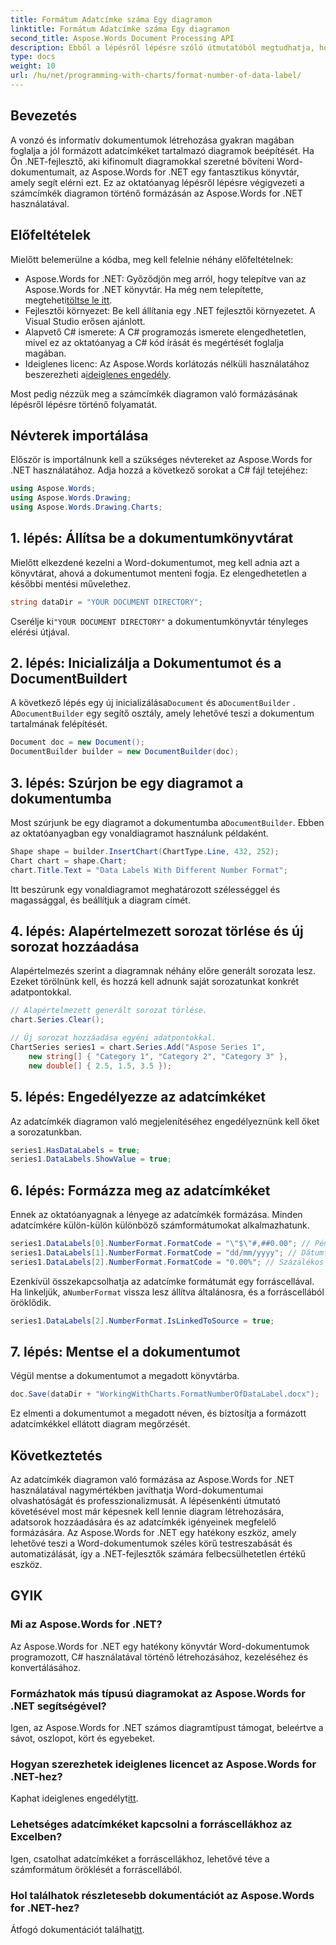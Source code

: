 ```yaml
---
title: Formátum Adatcímke száma Egy diagramon
linktitle: Formátum Adatcímke száma Egy diagramon
second_title: Aspose.Words Document Processing API
description: Ebből a lépésről lépésre szóló útmutatóból megtudhatja, hogyan formázhat adatcímkéket diagramokban az Aspose.Words for .NET használatával. Javítsa Word-dokumentumait könnyedén.
type: docs
weight: 10
url: /hu/net/programming-with-charts/format-number-of-data-label/
---
```

## Bevezetés

A vonzó és informatív dokumentumok létrehozása gyakran magában foglalja a jól formázott adatcímkéket tartalmazó diagramok beépítését. Ha Ön .NET-fejlesztő, aki kifinomult diagramokkal szeretné bővíteni Word-dokumentumait, az Aspose.Words for .NET egy fantasztikus könyvtár, amely segít elérni ezt. Ez az oktatóanyag lépésről lépésre végigvezeti a számcímkék diagramon történő formázásán az Aspose.Words for .NET használatával.

## Előfeltételek

Mielőtt belemerülne a kódba, meg kell felelnie néhány előfeltételnek:

-  Aspose.Words for .NET: Győződjön meg arról, hogy telepítve van az Aspose.Words for .NET könyvtár. Ha még nem telepítette, megteheti[töltse le itt](https://releases.aspose.com/words/net/).
- Fejlesztői környezet: Be kell állítania egy .NET fejlesztői környezetet. A Visual Studio erősen ajánlott.
- Alapvető C# ismerete: A C# programozás ismerete elengedhetetlen, mivel ez az oktatóanyag a C# kód írását és megértését foglalja magában.
-  Ideiglenes licenc: Az Aspose.Words korlátozás nélküli használatához beszerezheti a[ideiglenes engedély](https://purchase.aspose.com/temporary-license/).

Most pedig nézzük meg a számcímkék diagramon való formázásának lépésről lépésre történő folyamatát.

## Névterek importálása

Először is importálnunk kell a szükséges névtereket az Aspose.Words for .NET használatához. Adja hozzá a következő sorokat a C# fájl tetejéhez:

```csharp
using Aspose.Words;
using Aspose.Words.Drawing;
using Aspose.Words.Drawing.Charts;
```

## 1. lépés: Állítsa be a dokumentumkönyvtárat

Mielőtt elkezdené kezelni a Word-dokumentumot, meg kell adnia azt a könyvtárat, ahová a dokumentumot menteni fogja. Ez elengedhetetlen a későbbi mentési művelethez.

```csharp
string dataDir = "YOUR DOCUMENT DIRECTORY";
```

 Cserélje ki`"YOUR DOCUMENT DIRECTORY"` a dokumentumkönyvtár tényleges elérési útjával.

## 2. lépés: Inicializálja a Dokumentumot és a DocumentBuildert

 A következő lépés egy új inicializálása`Document` és a`DocumentBuilder` . A`DocumentBuilder` egy segítő osztály, amely lehetővé teszi a dokumentum tartalmának felépítését.

```csharp
Document doc = new Document();
DocumentBuilder builder = new DocumentBuilder(doc);
```

## 3. lépés: Szúrjon be egy diagramot a dokumentumba

 Most szúrjunk be egy diagramot a dokumentumba a`DocumentBuilder`. Ebben az oktatóanyagban egy vonaldiagramot használunk példaként.

```csharp
Shape shape = builder.InsertChart(ChartType.Line, 432, 252);
Chart chart = shape.Chart;
chart.Title.Text = "Data Labels With Different Number Format";
```

Itt beszúrunk egy vonaldiagramot meghatározott szélességgel és magassággal, és beállítjuk a diagram címét.

## 4. lépés: Alapértelmezett sorozat törlése és új sorozat hozzáadása

Alapértelmezés szerint a diagramnak néhány előre generált sorozata lesz. Ezeket törölnünk kell, és hozzá kell adnunk saját sorozatunkat konkrét adatpontokkal.

```csharp
// Alapértelmezett generált sorozat törlése.
chart.Series.Clear();

// Új sorozat hozzáadása egyéni adatpontokkal.
ChartSeries series1 = chart.Series.Add("Aspose Series 1", 
	new string[] { "Category 1", "Category 2", "Category 3" }, 
	new double[] { 2.5, 1.5, 3.5 });
```

## 5. lépés: Engedélyezze az adatcímkéket

Az adatcímkék diagramon való megjelenítéséhez engedélyeznünk kell őket a sorozatunkban.

```csharp
series1.HasDataLabels = true;
series1.DataLabels.ShowValue = true;
```

## 6. lépés: Formázza meg az adatcímkéket

Ennek az oktatóanyagnak a lényege az adatcímkék formázása. Minden adatcímkére külön-külön különböző számformátumokat alkalmazhatunk.

```csharp
series1.DataLabels[0].NumberFormat.FormatCode = "\"$\"#,##0.00"; // Pénznem formátuma
series1.DataLabels[1].NumberFormat.FormatCode = "dd/mm/yyyy"; // Dátumformátum
series1.DataLabels[2].NumberFormat.FormatCode = "0.00%"; // Százalékos formátum
```

 Ezenkívül összekapcsolhatja az adatcímke formátumát egy forráscellával. Ha linkeljük, a`NumberFormat` vissza lesz állítva általánosra, és a forráscellából öröklődik.

```csharp
series1.DataLabels[2].NumberFormat.IsLinkedToSource = true;
```

## 7. lépés: Mentse el a dokumentumot

Végül mentse a dokumentumot a megadott könyvtárba.

```csharp
doc.Save(dataDir + "WorkingWithCharts.FormatNumberOfDataLabel.docx");
```

Ez elmenti a dokumentumot a megadott néven, és biztosítja a formázott adatcímkékkel ellátott diagram megőrzését.

## Következtetés

Az adatcímkék diagramon való formázása az Aspose.Words for .NET használatával nagymértékben javíthatja Word-dokumentumai olvashatóságát és professzionalizmusát. A lépésenkénti útmutató követésével most már képesnek kell lennie diagram létrehozására, adatsorok hozzáadására és az adatcímkék igényeinek megfelelő formázására. Az Aspose.Words for .NET egy hatékony eszköz, amely lehetővé teszi a Word-dokumentumok széles körű testreszabását és automatizálását, így a .NET-fejlesztők számára felbecsülhetetlen értékű eszköz.

## GYIK

### Mi az Aspose.Words for .NET?
Az Aspose.Words for .NET egy hatékony könyvtár Word-dokumentumok programozott, C# használatával történő létrehozásához, kezeléséhez és konvertálásához.

### Formázhatok más típusú diagramokat az Aspose.Words for .NET segítségével?
Igen, az Aspose.Words for .NET számos diagramtípust támogat, beleértve a sávot, oszlopot, kört és egyebeket.

### Hogyan szerezhetek ideiglenes licencet az Aspose.Words for .NET-hez?
 Kaphat ideiglenes engedélyt[itt](https://purchase.aspose.com/temporary-license/).

### Lehetséges adatcímkéket kapcsolni a forráscellákhoz az Excelben?
Igen, csatolhat adatcímkéket a forráscellákhoz, lehetővé téve a számformátum öröklését a forráscellából.

### Hol találhatok részletesebb dokumentációt az Aspose.Words for .NET-hez?
 Átfogó dokumentációt találhat[itt](https://reference.aspose.com/words/net/).
